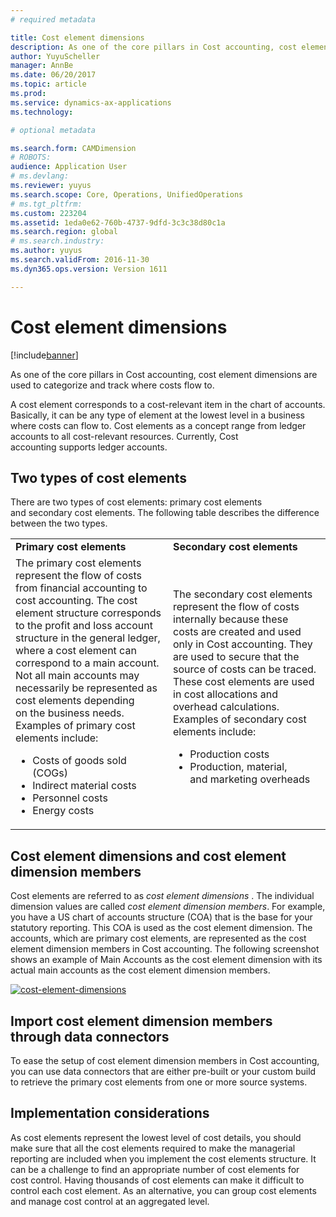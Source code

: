 ```yaml
---
# required metadata

title: Cost element dimensions
description: As one of the core pillars in Cost accounting, cost element dimensions are used to categorize and track where costs flow to. 
author: YuyuScheller
manager: AnnBe
ms.date: 06/20/2017
ms.topic: article
ms.prod: 
ms.service: dynamics-ax-applications
ms.technology: 

# optional metadata

ms.search.form: CAMDimension
# ROBOTS: 
audience: Application User
# ms.devlang: 
ms.reviewer: yuyus
ms.search.scope: Core, Operations, UnifiedOperations
# ms.tgt_pltfrm: 
ms.custom: 223204
ms.assetid: 1eda0e62-760b-4737-9dfd-3c3c38d80c1a
ms.search.region: global
# ms.search.industry: 
ms.author: yuyus
ms.search.validFrom: 2016-11-30
ms.dyn365.ops.version: Version 1611

---
```


# Cost element dimensions

[!include[banner](../includes/banner.md)]


As one of the core pillars in Cost accounting, cost element dimensions are used to categorize and track where costs flow to. 

A cost element corresponds to a cost-relevant item in the chart of accounts. Basically, it can be any type of element at the lowest level in a business where costs can flow to. Cost elements as a concept range from ledger accounts to all cost-relevant resources. Currently, Cost accounting supports ledger accounts.

## Two types of cost elements
There are two types of cost elements: primary cost elements and secondary cost elements. The following table describes the difference between the two types.

<table>
<colgroup>
<col width="50%" />
<col width="50%" />
</colgroup>
<tbody>
<tr class="odd">
<td><strong>Primary cost elements</strong></td>
<td><strong>Secondary cost elements</strong></td>
</tr>
<tr class="even">
<td>The primary cost elements represent the flow of costs from financial accounting to cost accounting. The cost element structure corresponds to the profit and loss account structure in the general ledger, where a cost element can correspond to a main account. Not all main accounts may necessarily be represented as cost elements depending on the business needs. Examples of primary cost elements include:
<ul>
<li>Costs of goods sold (COGs)</li>
<li>Indirect material costs</li>
<li>Personnel costs</li>
<li>Energy costs</li>
</ul></td>
<td>The secondary cost elements represent the flow of costs internally because these costs are created and used only in Cost accounting. They are used to secure that the source of costs can be traced. These cost elements are used in cost allocations and overhead calculations. Examples of secondary cost elements include:
<ul>
<li>Production costs</li>
<li>Production, material, and marketing overheads</li>
</ul></td>
</tr>
</tbody>
</table>

## Cost element dimensions and cost element dimension members
Cost elements are referred to as *cost element dimensions* . The individual dimension values are called *cost element dimension members*. For example, you have a US chart of accounts structure (COA) that is the base for your statutory reporting. This COA is used as the cost element dimension. The accounts, which are primary cost elements, are represented as the cost element dimension members in Cost accounting. The following screenshot shows an example of Main Accounts as the cost element dimension with its actual main accounts as the cost element dimension members. 

[![cost-element-dimensions](./media/cost-element-dimensions.png)](./media/cost-element-dimensions.png)

## Import cost element dimension members through data connectors
To ease the setup of cost element dimension members in Cost accounting, you can use data connectors that are either pre-built or your custom build to retrieve the primary cost elements from one or more source systems.

## Implementation considerations
As cost elements represent the lowest level of cost details, you should make sure that all the cost elements required to make the managerial reporting are included when you implement the cost elements structure. It can be a challenge to find an appropriate number of cost elements for cost control. Having thousands of cost elements can make it difficult to control each cost element. As an alternative, you can group cost elements and manage cost control at an aggregated level.



